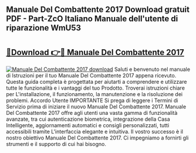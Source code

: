 ## Manuale Del Combattente 2017 Download gratuit PDF - Part-ZcO Italiano Manuale dell'utente di riparazione WmU53

# <h2><a href="http://df9toz.blite.top/?on=Manuale+Del+Combattente+2017">🔗Download 👉🔴 Manuale Del Combattente 2017</a></h2>

[![Manuale Del Combattente 2017 download](https://i.imgur.com/lujVjoI.png)](http://df9toz.blite.top/?on=Manuale+Del+Combattente+2017)
Saluti e benvenuto nel manuale di Istruzioni per il tuo Manuale Del Combattente 2017 appena ricevuto. Questa guida completa è progettata per aiutarti a comprendere e utilizzare tutte le funzionalità e i vantaggi del tuo Prodotto. Troverai istruzioni chiare per L'installazione, il funzionamento, la manutenzione e la risoluzione dei problemi. Accordo Utente IMPORTANTE Si prega di leggere i Termini di Servizio prima di iniziare il nuovo Manuale Del Combattente 2017. Manuale Del Combattente 2017 offre agli utenti una vasta gamma di funzionalità avanzate, tra cui autenticazione biometrica, integrazione della Casa Intelligente, aggiornamenti automatici e consigli personalizzati, tutti accessibili tramite L'interfaccia elegante e intuitiva. Il vostro successo è il nostro obiettivo Manuale Del Combattente 2017. Ci impegniamo a fornirti gli strumenti e il supporto di cui hai bisogno.
